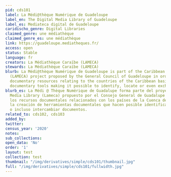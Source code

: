 ```yaml
---
pid: cds101
label: La Médi@thèque Numérique de Guadeloupe
label_en: The Digital Media Library of Guadeloupe
label_es: Mediateca digital de Guadeloupe
caridischo_genre: Digital Libraries
claimed_genre: une médiathèque
claimed_genre_es: une médiathèque
link: https://guadeloupe.mediatheques.fr/
access: open
status: Stable
language: fr
creators: La Médiathèque Caraïbe (LAMECA)
stewards: La Médiathèque Caraïbe (LAMECA)
blurb: La Médi@thèque Numérique de Guadeloupe is part of the Caribbean Media Library
  (LAMECA) project proposed by the General Council of Guadeloupe in order to federate
  documentary resources relating to the countries of the Caribbean basin by creating
  documentary tools making it possible to identify, locate or even exchange documents.
blurb_es: La Médi @ Thèque Numérique de Guadalupe forma parte del proyecto del Caribe
  Media Library (Lameca) propuesto por el Consejo General de Guadalupe para federar
  los recursos documentales relacionados con los países de la Cuenca del Caribe mediante
  la creación de herramientas documentales que hacen posible identificar, localizar
  o incluso intercambiar documentos.
related_to: cds102, cds103
added_by:
twitter:
census_year: '2020'
notes:
sub_collections:
open_data: 'No'
order: '1'
layout: test
collection: test
thumbnail: "/img/derivatives/simple/cds101/thumbnail.jpg"
full: "/img/derivatives/simple/cds101/fullwidth.jpg"
---
```

